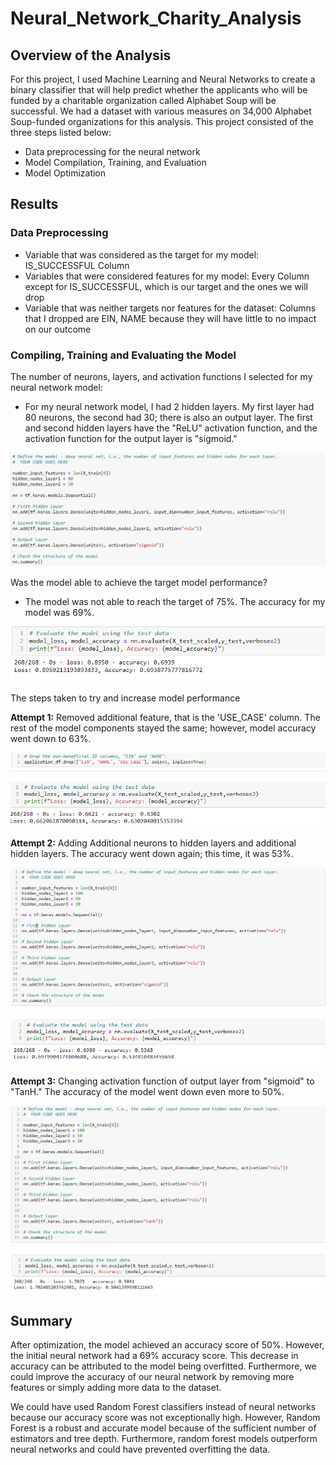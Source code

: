 # Neural_Network_Charity_Analysis

## Overview of the Analysis 
For this project, I used Machine Learning and Neural Networks to create a binary classifier that will help predict whether the applicants who will be funded by a charitable organization called Alphabet Soup will be successful. We had a dataset with various measures on 34,000 Alphabet Soup-funded organizations for this analysis. This project consisted of the three steps listed below:
- Data preprocessing for the neural network
- Model Compilation, Training, and Evaluation 
- Model Optimization

## Results 

### Data Preprocessing 
- Variable that was considered as the target for my model: IS_SUCCESSFUL Column
- Variables that were considered features for my model: Every Column except for IS_SUCCESSFUL, which is our target and the ones we will drop
- Variable that was neither targets nor features for the dataset: Columns that I dropped are EIN, NAME because they will have little to no impact on our outcome

### Compiling, Training and Evaluating the Model

The number of neurons, layers, and activation functions I selected for my neural network model:
- For my neural network model, I had 2 hidden layers. My first layer had 80 neurons, the second had 30; there is also an output layer. The first and second hidden layers have the "ReLU" activation function, and the activation function for the output layer is "sigmoid."

![](Resources/ml1.PNG)

Was the model able to achieve the target model performance?
- The model was not able to reach the target of 75%. The accuracy for my model was 69%.

![](Resources/ml2.PNG)

The steps taken to try and increase model performance

**Attempt 1:** Removed additional feature, that is the 'USE_CASE' column. The rest of the model components stayed the same; however, model accuracy went down to 63%. 

![](Resources/ml3.PNG)

![](Resources/ml4.PNG)

**Attempt 2:** Adding Additional neurons to hidden layers and additional hidden layers. The accuracy went down again; this time, it was 53%.

![](Resources/ml5.PNG)

![](Resources/ml6.PNG)

**Attempt 3:** Changing activation function of output layer from "sigmoid" to "TanH." The accuracy of the model went down even more to 50%.

![](Resources/ml7.PNG)


![](Resources/ml8.PNG)

## Summary 

After optimization, the model achieved an accuracy score of 50%. However, the initial neural network had a 69% accuracy score. This decrease in accuracy can be attributed to the model being overfitted. Furthermore, we could improve the accuracy of our neural network by removing more features or simply adding more data to the dataset.

We could have used Random Forest classifiers instead of neural networks because our accuracy score was not exceptionally high. However, Random Forest is a robust and accurate model because of the sufficient number of estimators and tree depth. Furthermore, random forest models outperform neural networks and could have prevented overfitting the data.
